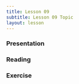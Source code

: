 ```yaml
---
title: Lesson 09
subtitle: Lesson 09 Topic
layout: lesson
---
```


<h3>Presentation</h3>
<h3>Reading</h3>
<h3>Exercise</h3>

